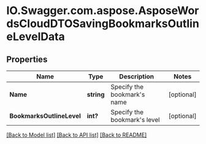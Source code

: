 # IO.Swagger.com.aspose.AsposeWordsCloudDTOSavingBookmarksOutlineLevelData
## Properties

Name | Type | Description | Notes
------------ | ------------- | ------------- | -------------
**Name** | **string** | Specify the bookmark&#39;s name | [optional] 
**BookmarksOutlineLevel** | **int?** | Specify the bookmark&#39;s level | [optional] 

[[Back to Model list]](../README.md#documentation-for-models) [[Back to API list]](../README.md#documentation-for-api-endpoints) [[Back to README]](../README.md)

